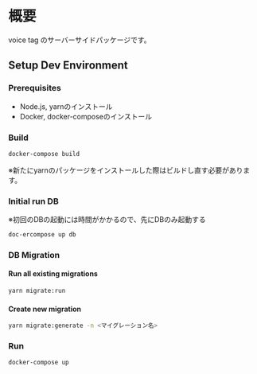 # 概要

voice tag のサーバーサイドパッケージです。

## Setup Dev Environment

### Prerequisites

- Node.js, yarnのインストール
- Docker, docker-composeのインストール

### Build

```bash
docker-compose build
```

※新たにyarnのパッケージをインストールした際はビルドし直す必要があります。

### Initial run DB

※初回のDBの起動には時間がかかるので、先にDBのみ起動する

```bash
doc-ercompose up db
```

### DB Migration

#### Run all existing migrations

```bash
yarn migrate:run
```

#### Create new migration

```bash
yarn migrate:generate -n <マイグレーション名>
```

### Run

```bash
docker-compose up
```
